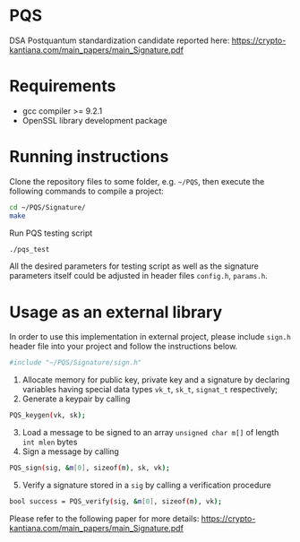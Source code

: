 # PQS
DSA Postquantum standardization candidate reported here: https://crypto-kantiana.com/main_papers/main_Signature.pdf

# Requirements
- gcc compiler >= 9.2.1
- OpenSSL library development package

# Running instructions
Clone the repository files to some folder, e.g. `~/PQS`, then execute the following commands to compile a project:
```sh
cd ~/PQS/Signature/
make
```

Run PQS testing script
```sh
./pqs_test
```
All the desired parameters for testing script as well as the signature parameters itself could be adjusted in header files `config.h`, `params.h`.

# Usage as an external library

In order to use this implementation in external project, please include `sign.h` header file into your project and follow the instructions below.
```sh
#include "~/PQS/Signature/sign.h"
```

1. Allocate memory for public key, private key and a signature by declaring variables having special data types `vk_t`, `sk_t`, `signat_t` respectively;
2. Generate a keypair by calling
```sh
PQS_keygen(vk, sk);
```
3. Load a message to be signed to an array `unsigned char m[]` of length `int mlen` bytes
4. Sign a message by calling
```sh
PQS_sign(sig, &m[0], sizeof(m), sk, vk);
```
5. Verify a signature stored in a `sig` by calling a verification procedure
```sh
bool success = PQS_verify(sig, &m[0], sizeof(m), vk);
```

Please refer to the following paper for more details: https://crypto-kantiana.com/main_papers/main_Signature.pdf
